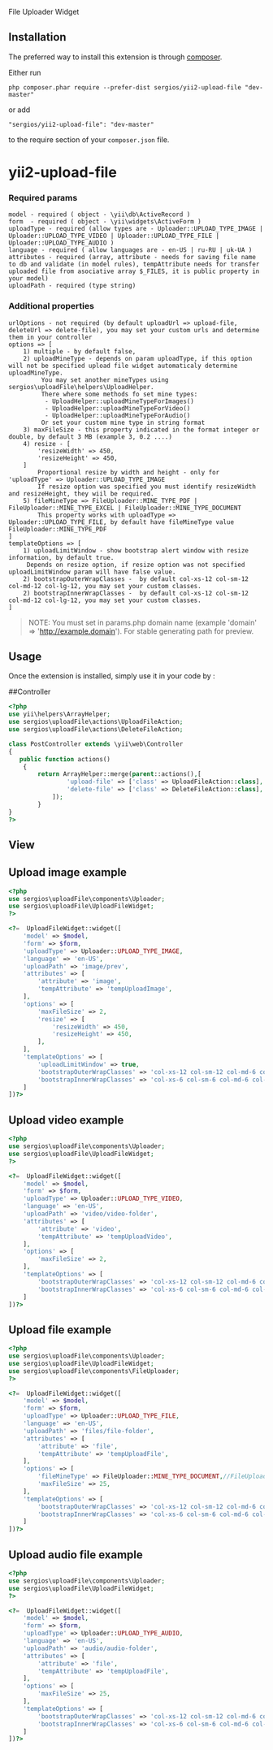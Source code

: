 File Uploader Widget

Installation
------------

The preferred way to install this extension is through [composer](http://getcomposer.org/download/).

Either run

```
php composer.phar require --prefer-dist sergios/yii2-upload-file "dev-master"
```

or add

```
"sergios/yii2-upload-file": "dev-master"
```

to the require section of your `composer.json` file.

yii2-upload-file
=========

### Required params
    model - required ( object - \yii\db\ActiveRecord )
    form  - required ( object - \yii\widgets\ActiveForm )
    uploadType - required (allow types are - Uploader::UPLOAD_TYPE_IMAGE | Uploader::UPLOAD_TYPE_VIDEO | Uploader::UPLOAD_TYPE_FILE | Uploader::UPLOAD_TYPE_AUDIO )
    language - required ( allow languages are - en-US | ru-RU | uk-UA )
    attributes - required (array, attribute - needs for saving file name to db and validate (in model rules), tempAttribute needs for transfer uploaded file from asociative array $_FILES, it is public property in your model)
    uploadPath - required (type string)  
### Additional properties
    urlOptions - not required (by default uploadUrl => upload-file, deleteUrl => delete-file), you may set your custom urls and determine them in your controller 
    options => [
        1) multiple - by default false,
        2) uploadMineType - depends on param uploadType, if this option will not be specified upload file widget automaticaly determine uploadMineType.
             You may set another mineTypes using sergios\uploadFile\helpers\UploadHelper. 
             There where some methods fo set mine types: 
              - UploadHelper::uploadMineTypeForImages()
              - UploadHelper::uploadMineTypeForVideo()
              - UploadHelper::uploadMineTypeForAudio()
             Or set your custom mine type in string format
        3) maxFileSize - this property indicated in the format integer or double, by default 3 MB (example 3, 0.2 ....)      
        4) resize - [
            'resizeWidth' => 450,
            'resizeHeight' => 450,
        ]
            Proportional resize by width and height - only for 'uploadType' => Uploader::UPLOAD_TYPE_IMAGE
            If resize option was specified you must identify resizeWidth and resizeHeight, they wiil be required.         
        5) fileMineType => FileUploader::MINE_TYPE_PDF | FileUploader::MINE_TYPE_EXCEL | FileUploader::MINE_TYPE_DOCUMENT
            This property works with uploadType => Uploader::UPLOAD_TYPE_FILE, by default have fileMineType value FileUploader::MINE_TYPE_PDF 
    ]
    templateOptions => [
        1) uploadLimitWindow - show bootstrap alert window with resize information, by default true.
         Depends on resize option, if resize option was not specified uploadLimitWindow param will have false value. 
        2) bootstrapOuterWrapClasses -  by default col-xs-12 col-sm-12 col-md-12 col-lg-12, you may set your custom classes.
        2) bootstrapInnerWrapClasses -  by default col-xs-12 col-sm-12 col-md-12 col-lg-12, you may set your custom classes.
    ] 
> NOTE: You must set in params.php domain name (example 'domain' => 'http://example.domain'). For stable generating path for preview. 

Usage
-----
Once the extension is installed, simply use it in your code by  :

##Controller
```php
<?php
use yii\helpers\ArrayHelper;
use sergios\uploadFile\actions\UploadFileAction;
use sergios\uploadFile\actions\DeleteFileAction;

class PostController extends \yii\web\Controller
{
   public function actions()
    {
        return ArrayHelper::merge(parent::actions(),[
                'upload-file' => ['class' => UploadFileAction::class], //action for uploading file                   
                'delete-file' => ['class' => DeleteFileAction::class], //action for deleting file
            ]);
        }
}
?>
```
## View
## Upload image example
```php
<?php
use sergios\uploadFile\components\Uploader;
use sergios\uploadFile\UploadFileWidget;
?>

<?=  UploadFileWidget::widget([ 
    'model' => $model,
    'form' => $form,
    'uploadType' => Uploader::UPLOAD_TYPE_IMAGE,
    'language' => 'en-US',
    'uploadPath' => 'image/prev',
    'attributes' => [
        'attribute' => 'image',
        'tempAttribute' => 'tempUploadImage',
    ],
    'options' => [        
        'maxFileSize' => 2,
        'resize' => [
            'resizeWidth' => 450,
            'resizeHeight' => 450,
        ],
    ],
    'templateOptions' => [
        'uploadLimitWindow' => true,
        'bootstrapOuterWrapClasses' => 'col-xs-12 col-sm-12 col-md-6 col-lg-12',
        'bootstrapInnerWrapClasses' => 'col-xs-6 col-sm-6 col-md-6 col-lg-12'
    ]
])?>    
```
## Upload video example
```php
<?php
use sergios\uploadFile\components\Uploader;
use sergios\uploadFile\UploadFileWidget;
?>

<?=  UploadFileWidget::widget([ 
    'model' => $model,
    'form' => $form,
    'uploadType' => Uploader::UPLOAD_TYPE_VIDEO,
    'language' => 'en-US',
    'uploadPath' => 'video/video-folder',
    'attributes' => [
        'attribute' => 'video',
        'tempAttribute' => 'tempUploadVideo',
    ],
    'options' => [       
        'maxFileSize' => 2,
    ],
    'templateOptions' => [      
        'bootstrapOuterWrapClasses' => 'col-xs-12 col-sm-12 col-md-6 col-lg-12',
        'bootstrapInnerWrapClasses' => 'col-xs-6 col-sm-6 col-md-6 col-lg-12'
    ]
])?>     
```
## Upload file example
```php
<?php
use sergios\uploadFile\components\Uploader;
use sergios\uploadFile\UploadFileWidget;
use sergios\uploadFile\components\FileUploader;
?>

<?=  UploadFileWidget::widget([ 
    'model' => $model,
    'form' => $form,
    'uploadType' => Uploader::UPLOAD_TYPE_FILE,
    'language' => 'en-US',
    'uploadPath' => 'files/file-folder',
    'attributes' => [
        'attribute' => 'file',
        'tempAttribute' => 'tempUploadFile',
    ],
    'options' => [
        'fileMineType' => FileUploader::MINE_TYPE_DOCUMENT,//FileUploader::MINE_TYPE_DOCUMENT | FileUploader::MINE_TYPE_EXCEL | FileUploader::MINE_TYPE_PDF
        'maxFileSize' => 25,
    ],
    'templateOptions' => [      
        'bootstrapOuterWrapClasses' => 'col-xs-12 col-sm-12 col-md-6 col-lg-12',
        'bootstrapInnerWrapClasses' => 'col-xs-6 col-sm-6 col-md-6 col-lg-12'
    ]
])?>     
```
## Upload audio file example
```php
<?php
use sergios\uploadFile\components\Uploader;
use sergios\uploadFile\UploadFileWidget;
?>

<?=  UploadFileWidget::widget([ 
    'model' => $model,
    'form' => $form,
    'uploadType' => Uploader::UPLOAD_TYPE_AUDIO,
    'language' => 'en-US',
    'uploadPath' => 'audio/audio-folder',
    'attributes' => [
        'attribute' => 'file',
        'tempAttribute' => 'tempUploadFile',
    ],
    'options' => [        
        'maxFileSize' => 25,
    ],
    'templateOptions' => [      
        'bootstrapOuterWrapClasses' => 'col-xs-12 col-sm-12 col-md-6 col-lg-12',
        'bootstrapInnerWrapClasses' => 'col-xs-6 col-sm-6 col-md-6 col-lg-12'
    ]
])?>     
```


